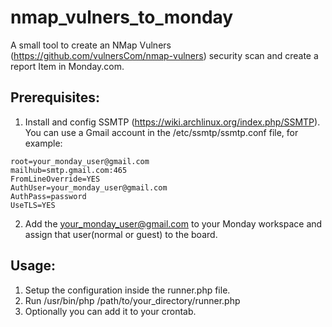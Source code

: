 # nmap_vulners_to_monday

A small tool to create an NMap Vulners (https://github.com/vulnersCom/nmap-vulners) security scan and create a report Item in Monday.com.

## Prerequisites:
1. Install and config SSMTP (https://wiki.archlinux.org/index.php/SSMTP). You can use a Gmail account in the /etc/ssmtp/ssmtp.conf file, for example:
```
root=your_monday_user@gmail.com
mailhub=smtp.gmail.com:465
FromLineOverride=YES
AuthUser=your_monday_user@gmail.com
AuthPass=password
UseTLS=YES
```
2. Add the your_monday_user@gmail.com to your Monday workspace and assign that user(normal or guest) to the board.


## Usage:
1. Setup the configuration inside the runner.php file.
2. Run /usr/bin/php /path/to/your_directory/runner.php
3. Optionally you can add it to your crontab.
